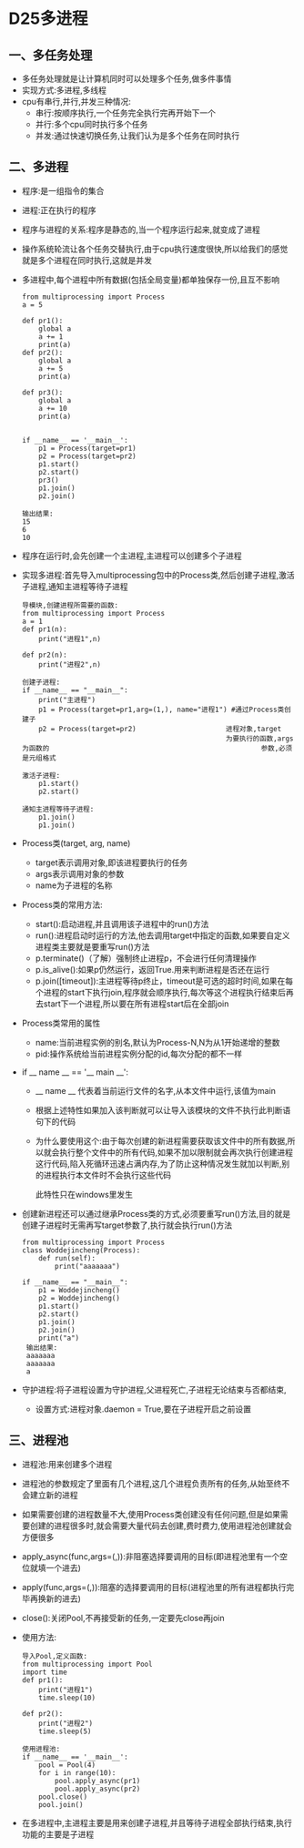 # D25多进程

## 一、多任务处理

- 多任务处理就是让计算机同时可以处理多个任务,做多件事情
- 实现方式:多进程,多线程
- cpu有串行,并行,并发三种情况:
  - 串行:按顺序执行,一个任务完全执行完再开始下一个
  - 并行:多个cpu同时执行多个任务
  - 并发:通过快速切换任务,让我们认为是多个任务在同时执行

## 二、多进程

- 程序:是一组指令的集合

- 进程:正在执行的程序

- 程序与进程的关系:程序是静态的,当一个程序运行起来,就变成了进程

- 操作系统轮流让各个任务交替执行,由于cpu执行速度很快,所以给我们的感觉就是多个进程在同时执行,这就是并发

- 多进程中,每个进程中所有数据(包括全局变量)都单独保存一份,且互不影响

  ```
  from multiprocessing import Process
  a = 5
  
  def pr1():
      global a
      a += 1
      print(a)
  def pr2():
      global a
      a += 5
      print(a)
  
  def pr3():
      global a
      a += 10
      print(a)
  
  
  if __name__ == '__main__':
      p1 = Process(target=pr1)
      p2 = Process(target=pr2)
      p1.start()
      p2.start()
      pr3()
      p1.join()
      p2.join()
      
  输出结果:
  15
  6
  10
  ```

  

- 程序在运行时,会先创建一个主进程,主进程可以创建多个子进程

- 实现多进程:首先导入multiprocessing包中的Process类,然后创建子进程,激活子进程,通知主进程等待子进程

  ```
  导模块,创建进程所需要的函数:
  from multiprocessing import Process
  a = 1
  def pr1(n):
      print("进程1",n)
  
  def pr2(n):
      print("进程2",n)
  ```

  ```
  创建子进程:
  if __name__ == "__main__":
      print("主进程")
      p1 = Process(target=pr1,arg=(1,), name="进程1") #通过Process类创建子
      p2 = Process(target=pr2)						进程对象,target
      												为要执行的函数,args为函数的													参数,必须是元组格式
  ```

  ```
  激活子进程:
      p1.start()			
      p2.start()
  ```

  ```
  通知主进程等待子进程:
      p1.join()
      p1.join()
  
  ```

- Process类(target, arg, name)
  - target表示调用对象,即该进程要执行的任务
  - args表示调用对象的参数
  - name为子进程的名称
- Process类的常用方法:
  - start():启动进程,并且调用该子进程中的run()方法
  - run():进程启动时运行的方法,他去调用target中指定的函数,如果要自定义进程类主要就是要重写run()方法
  - p.terminate()（了解）强制终止进程p，不会进行任何清理操作
  - p.is_alive():如果p仍然运行，返回True.用来判断进程是否还在运行
  - p.join([timeout]):主进程等待p终止，timeout是可选的超时时间,如果在每个进程的start下执行join,程序就会顺序执行,每次等这个进程执行结束后再去start下一个进程,所以要在所有进程start后在全部join

- Process类常用的属性

  - name:当前进程实例的别名,默认为Process-N,N为从1开始递增的整数
  - pid:操作系统给当前进程实例分配的id,每次分配的都不一样

- if __ name __ == '__ main __':

  - __ name __ 代表着当前运行文件的名字,从本文件中运行,该值为main

  - 根据上述特性如果加入该判断就可以让导入该模块的文件不执行此判断语句下的代码

  - 为什么要使用这个:由于每次创建的新进程需要获取该文件中的所有数据,所以就会执行整个文件中的所有代码,如果不加以限制就会再次执行创建进程这行代码,陷入死循环迅速占满内存,为了防止这种情况发生就加以判断,别的进程执行本文件时不会执行这些代码

    此特性只在windows里发生

- 创建新进程还可以通过继承Process类的方式,必须要重写run()方法,目的就是创建子进程时无需再写target参数了,执行就会执行run()方法

  ```
  from multiprocessing import Process
  class Woddejincheng(Process):
      def run(self):
          print("aaaaaaa")
  
  if __name__ == "__main__":
      p1 = Woddejincheng()
      p2 = Woddejincheng()
      p1.start()
      p2.start()
      p1.join()
      p2.join()
      print("a")
   输出结果:
   aaaaaaa
   aaaaaaa
   a
  ```

- 守护进程:将子进程设置为守护进程,父进程死亡,子进程无论结束与否都结束,
  
  - 设置方式:进程对象.daemon = True,要在子进程开启之前设置

## 三、进程池

- 进程池:用来创建多个进程
- 进程池的参数规定了里面有几个进程,这几个进程负责所有的任务,从始至终不会建立新的进程
- 如果需要创建的进程数量不大,使用Process类创建没有任何问题,但是如果需要创建的进程很多时,就会需要大量代码去创建,费时费力,使用进程池创建就会方便很多
- apply_async(func,args=(,)):非阻塞选择要调用的目标(即进程池里有一个空位就填一个进去)
- apply(func,args=(,)):阻塞的选择要调用的目标(进程池里的所有进程都执行完毕再换新的进去)
- close():关闭Pool,不再接受新的任务,一定要先close再join

- 使用方法:

  ```
  导入Pool,定义函数:
  from multiprocessing import Pool
  import time
  def pr1():
      print("进程1")
      time.sleep(10)
  
  def pr2():
      print("进程2")
      time.sleep(5)
  ```

  ```
  使用进程池:
  if __name__ == '__main__':
      pool = Pool(4)
      for i in range(10):
          pool.apply_async(pr1)
          pool.apply_async(pr2)
      pool.close()
      pool.join()
  ```

- 在多进程中,主进程主要是用来创建子进程,并且等待子进程全部执行结束,执行功能的主要是子进程